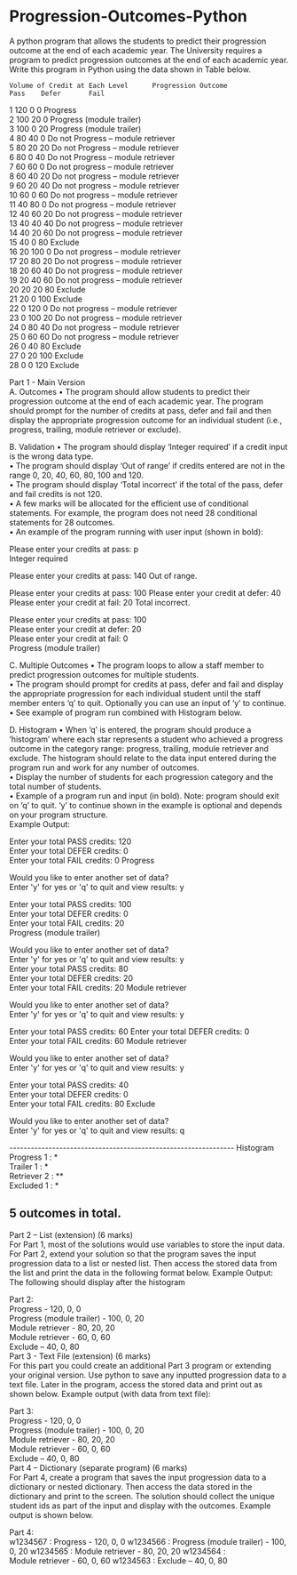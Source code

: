 # Progression-Outcomes-Python
A python program that allows the students to predict their progression outcome at the end of each academic year.
The University requires a program to predict progression outcomes at the end of each academic year. Write this program in Python using the data shown in Table below.  

   	Volume of Credit at Each Level    	Progression Outcome   
   	Pass   	Defer   	Fail   	
1   	120   	0   	0   	Progress   
2   	100   	20   	0   	Progress (module trailer)   
3   	100   	0   	20   	Progress (module trailer)   
4   	80   	40   	0   	Do not Progress – module retriever   
5   	80   	20   	20   	Do not Progress – module retriever   
6   	80   	0   	40   	Do not Progress – module retriever   
7   	60   	60   	0   	Do not progress – module retriever   
8   	60   	40   	20   	Do not progress – module retriever   
9   	60   	20   	40   	Do not progress – module retriever   
10   	60   	0   	60   	Do not progress – module retriever   
11   	40   	80   	0   	Do not progress – module retriever   
12   	40   	60   	20   	Do not progress – module retriever   
13   	40   	40   	40   	Do not progress – module retriever   
14   	40   	20   	60   	Do not progress – module retriever   
15   	40   	0   	80   	Exclude   
16   	20   	100   	0   	Do not progress – module retriever   
17   	20   	80   	20   	Do not progress – module retriever   
18   	20   	60   	40   	Do not progress – module retriever   
19   	20   	40   	60   	Do not progress – module retriever   
20   	20   	20   	80   	Exclude   
21   	20   	0   	100   	Exclude   
22   	0   	120   	0   	Do not progress – module retriever   
23   	0   	100   	20   	Do not progress – module retriever   
24   	0   	80   	40   	Do not progress – module retriever   
25   	0   	60   	60   	Do not progress – module retriever   
26   	0   	40   	80   	Exclude   
27   	0   	20   	100   	Exclude   
28   	0   	0   	120   	Exclude   

Part 1 - Main Version   
A.	Outcomes 
•	The program should allow students to predict their progression outcome at the end of each academic year. The program should prompt for the number of credits at pass, defer and fail and then display the appropriate progression outcome for an individual student (i.e., progress, trailing, module retriever or exclude).   
   
B.	Validation 
•	The program should display ‘Integer required’ if a credit input is the wrong data type.    
•	The program should display ‘Out of range’ if credits entered are not in the range 0, 20, 40, 60, 80, 100 and 120.   
•	The program should display ‘Total incorrect’ if the total of the pass, defer and fail credits is not 120.   
•	A few marks will be allocated for the efficient use of conditional statements.  For example, the program does not need 28 conditional statements for 28 outcomes.   
•	An example of the program running with user input (shown in bold):   
   
Please enter your credits at pass: p   
Integer required   
   
Please enter your credits at pass: 140 Out of range.    
   
Please enter your credits at pass: 100  Please enter your credit at defer: 40 Please enter your credit at fail: 20 Total incorrect.   
   
Please enter your credits at pass: 100   
Please enter your credit at defer: 20   
Please enter your credit at fail: 0   
Progress (module trailer)   
   
C.	Multiple Outcomes 
•	The program loops to allow a staff member to predict progression outcomes for multiple students.   
•	The program should prompt for credits at pass, defer and fail and display the appropriate progression for each individual student until the staff member enters ‘q’ to quit.  Optionally you can use an input of ‘y’ to continue.   
•	See example of program run combined with Histogram below.   
   
D.	Histogram 
•	When ‘q’ is entered, the program should produce a ‘histogram’ where each star represents a student who achieved a progress outcome in the category range: progress, trailing, module retriever and exclude. The histogram should relate to the data input entered during the program run and work for any number of outcomes.   
•	Display the number of students for each progression category and the total number of students.   
•	Example of a program run and input (in bold). Note: program should exit on ‘q’ to quit.  ‘y’ to continue shown in the example is optional and depends on your program structure.   
Example Output:   
   
Enter your total PASS credits: 120   
Enter your total DEFER credits: 0   
Enter your total FAIL credits: 0   Progress   
   
Would you like to enter another set of data?   
Enter 'y' for yes or 'q' to quit and view results: y   
   
Enter your total PASS credits: 100   
Enter your total DEFER credits: 0  
Enter your total FAIL credits: 20   
Progress (module trailer)   
   
Would you like to enter another set of data?   
Enter 'y' for yes or 'q' to quit and view results: y   
Enter your total PASS credits: 80   
Enter your total DEFER credits: 20   
Enter your total FAIL credits: 20   Module retriever   
   
Would you like to enter another set of data?   
Enter 'y' for yes or 'q' to quit and view results: y   
   
Enter your total PASS credits: 60 Enter your total DEFER credits: 0  
Enter your total FAIL credits: 60   Module retriever   
   
Would you like to enter another set of data?   
Enter 'y' for yes or 'q' to quit and view results: y   
   
Enter your total PASS credits: 40  
Enter your total DEFER credits: 0   
Enter your total FAIL credits: 80   Exclude   
   
Would you like to enter another set of data?   
Enter 'y' for yes or 'q' to quit and view results: q   
   
---------------------------------------------------------------   Histogram   
Progress 1  : *   
Trailer 1   : *   
Retriever 2 : **   
Excluded 1  : *   
   
5 outcomes in total.   
----------------------------------------------------------------      
 	   
Part 2 – List (extension) (6 marks)   
For Part 1, most of the solutions would use variables to store the input data.  For Part 2, extend your solution so that the program saves the input progression data to a list or nested list. Then access the stored data from the list and print the data in the following format below. 
Example Output: The following should display after the histogram   
   	   
Part 2:   
Progress - 120, 0, 0   
Progress (module trailer) - 100, 0, 20   
Module retriever - 80, 20, 20   
Module retriever - 60, 0, 60   
Exclude – 40, 0, 80   
Part 3 - Text File (extension) (6 marks)   
For this part you could create an additional Part 3 program or extending your original version. Use python to save any inputted progression data to a text file. Later in the program, access the stored data and print out as shown below. Example output (with data from text file):   
   
Part 3:   
Progress - 120, 0, 0   
Progress (module trailer) - 100, 0, 20   
Module retriever - 80, 20, 20   
Module retriever - 60, 0, 60   
Exclude – 40, 0, 80   
Part 4 – Dictionary (separate program) (6 marks)   
For Part 4, create a program that saves the input progression data to a dictionary or nested dictionary. Then access the data stored in the dictionary and print to the screen. The solution should collect the unique student ids as part of the input and display with the outcomes. Example output is shown below.  
   
Part 4:   
w1234567 : Progress - 120, 0, 0 w1234566 : Progress (module trailer) - 100, 0, 20 w1234565 : Module retriever - 80, 20, 20 w1234564 :  
Module retriever - 60, 0, 60 w1234563 : Exclude  – 40, 0, 80   
